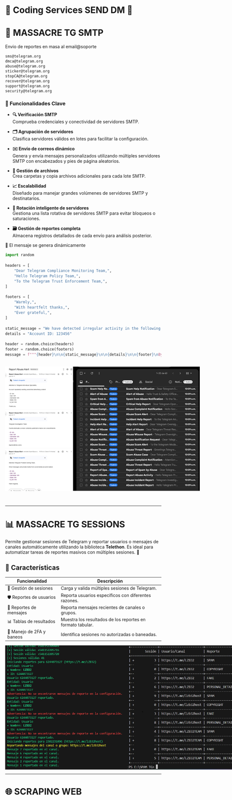 # 🎫 Coding Services SEND DM 🎫

# 📧 MASSACRE TG SMTP 

Envio de reportes en masa al email@soporte

    sms@telegram.org
    dmca@telegram.org
    abuse@telegram.org
    sticker@telegram.org
    stopCA@telegram.org
    recover@telegram.org
    support@telegram.org
    security@telegram.org

### 🚀 Funcionalidades Clave

- **🔍 Verificación SMTP**  
  Comprueba credenciales y conectividad de servidores SMTP.  

- **🗂️ Agrupación de servidores**  
  Clasifica servidores válidos en lotes para facilitar la configuración.  

- **✉️ Envío de correos dinámico**  
  Genera y envía mensajes personalizados utilizando múltiples servidores SMTP con encabezados y pies de página aleatorios.
  
- **📂 Gestión de archivos**  
  Crea carpetas y copia archivos adicionales para cada lote SMTP.  

- **📈 Escalabilidad**  
  Diseñado para manejar grandes volúmenes de servidores SMTP y destinatarios.  

- **🔄 Rotación inteligente de servidores**  
  Gestiona una lista rotativa de servidores SMTP para evitar bloqueos o saturaciones.  

- **🗃️ Gestión de reportes completa**  
  Almacena registros detallados de cada envío para análisis posterior.

📧 El mensaje se genera dinámicamente

```python
import random

headers = [
    "Dear Telegram Compliance Monitoring Team,",
    "Hello Telegram Policy Team,",
    "To the Telegram Trust Enforcement Team,",
]

footers = [
    "Warmly,",
    "With heartfelt thanks,",
    "Ever grateful,",
]

static_message = "We have detected irregular activity in the following account."
details = "Account ID: 123456"

header = random.choice(headers)
footer = random.choice(footers)
message = f"""{header}\n\n{static_message}\n\n{details}\n\n{footer}\nBye"""

```
<br>

<div style="display: flex; justify-content: space-between; align-items: center;">
    <img src="img/letter.png" alt="MASSACRE_SMTP_1" width="400" height="400">
    <img src="img/imbox.png" alt="MASSACRE_SMTP_2" width="425" height="400">
</div> <br><br> 

---

# 📊 MASSACRE TG SESSIONS

Permite gestionar sesiones de Telegram y reportar usuarios o mensajes de canales automáticamente utilizando la biblioteca **Telethon**. Es ideal para automatizar tareas de reportes masivos con múltiples sesiones. 🔧

## 🚀 Características

| Funcionalidad                     | Descripción                                      |
|-----------------------------------|-------------------------------------------------|
| 📂 Gestión de sesiones            | Carga y valida múltiples sesiones de Telegram. |
| 🛡️ Reportes de usuarios           | Reporta usuarios específicos con diferentes razones. |
| 📨 Reportes de mensajes           | Reporta mensajes recientes de canales o grupos. |
| 📊 Tablas de resultados           | Muestra los resultados de los reportes en formato tabular. |
| 🔐 Manejo de 2FA y baneos         | Identifica sesiones no autorizadas o baneadas. |

<div style="display: flex; justify-content: space-between; align-items: center;">
    <img src="img/term.png" alt="MASSACRE_SESSION" width="425" height="400">
    <img src="img/table.jpg" alt="MASSACRE_SESSION2" width="400" height="400">
</div>

---

# 🌐 SCRAPING WEB
